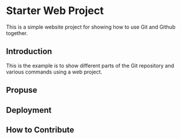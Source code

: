 # Starter Web Project

This is a simple website project for showing how to use Git and Github together.

## Introduction

This is the example is to show different parts of the Git repository and various commands using a web project.

## Propuse

## Deployment 

## How to Contribute
